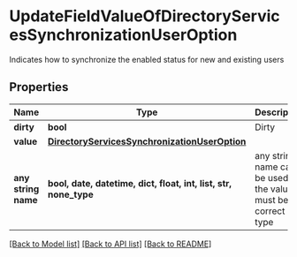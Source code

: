# UpdateFieldValueOfDirectoryServicesSynchronizationUserOption

Indicates how to synchronize the enabled status for new and existing users

## Properties
Name | Type | Description | Notes
------------ | ------------- | ------------- | -------------
**dirty** | **bool** | Dirty | [optional] 
**value** | [**DirectoryServicesSynchronizationUserOption**](DirectoryServicesSynchronizationUserOption.md) |  | [optional] 
**any string name** | **bool, date, datetime, dict, float, int, list, str, none_type** | any string name can be used but the value must be the correct type | [optional]

[[Back to Model list]](../README.md#documentation-for-models) [[Back to API list]](../README.md#documentation-for-api-endpoints) [[Back to README]](../README.md)


